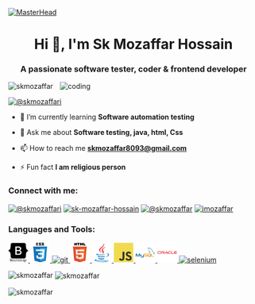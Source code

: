[![MasterHead](https://camo.githubusercontent.com/ba9f3bd30647e352a3f5e1e45eb45c6ec7bad6155cd16aaedf4a426738da0ca5/68747470733a2f2f696e646f616e616c79746963612e636f6d2f7374617469632f696d616765732f62616e6e6572722e676966)](https://skmozaffar.io)
<h1 align="center">Hi 👋, I'm Sk Mozaffar Hossain</h1>
<h3 align="center">A passionate software tester, coder & frontend developer</h3>
<img align="right" alt="coding" width="400" src="https://cdn.dribbble.com/users/1292677/screenshots/6139167/avento.gif">

<p align="left"> <img src="https://komarev.com/ghpvc/?username=skmozaffar&label=Profile%20views&color=0e75b6&style=flat" alt="skmozaffar" /> </p>

<p align="left"> <a href="https://twitter.com/@skmozaffari" target="blank"><img src="https://img.shields.io/twitter/follow/@skmozaffari?logo=twitter&style=for-the-badge" alt="@skmozaffari" /></a> </p>

- 🌱 I’m currently learning **Software automation testing**

- 💬 Ask me about **Software testing, java, html, Css**

- 📫 How to reach me **skmozaffar8093@gmail.com**

- ⚡ Fun fact **I am religious person**

<h3 align="left">Connect with me:</h3>
<p align="left">
<a href="https://twitter.com/@skmozaffari" target="blank"><img align="center" src="https://raw.githubusercontent.com/rahuldkjain/github-profile-readme-generator/master/src/images/icons/Social/twitter.svg" alt="@skmozaffari" height="30" width="40" /></a>
<a href="https://linkedin.com/in/sk-mozaffar-hossain" target="blank"><img align="center" src="https://raw.githubusercontent.com/rahuldkjain/github-profile-readme-generator/master/src/images/icons/Social/linked-in-alt.svg" alt="sk-mozaffar-hossain" height="30" width="40" /></a>
<a href="https://www.hackerrank.com/@skmozaffar" target="blank"><img align="center" src="https://raw.githubusercontent.com/rahuldkjain/github-profile-readme-generator/master/src/images/icons/Social/hackerrank.svg" alt="@skmozaffar" height="30" width="40" /></a>
<a href="https://www.leetcode.com/imozaffar" target="blank"><img align="center" src="https://raw.githubusercontent.com/rahuldkjain/github-profile-readme-generator/master/src/images/icons/Social/leet-code.svg" alt="imozaffar" height="30" width="40" /></a>
</p>

<h3 align="left">Languages and Tools:</h3>
<p align="left"> <a href="https://getbootstrap.com" target="_blank" rel="noreferrer"> <img src="https://raw.githubusercontent.com/devicons/devicon/master/icons/bootstrap/bootstrap-plain-wordmark.svg" alt="bootstrap" width="40" height="40"/> </a> <a href="https://www.w3schools.com/css/" target="_blank" rel="noreferrer"> <img src="https://raw.githubusercontent.com/devicons/devicon/master/icons/css3/css3-original-wordmark.svg" alt="css3" width="40" height="40"/> </a> <a href="https://git-scm.com/" target="_blank" rel="noreferrer"> <img src="https://www.vectorlogo.zone/logos/git-scm/git-scm-icon.svg" alt="git" width="40" height="40"/> </a> <a href="https://www.w3.org/html/" target="_blank" rel="noreferrer"> <img src="https://raw.githubusercontent.com/devicons/devicon/master/icons/html5/html5-original-wordmark.svg" alt="html5" width="40" height="40"/> </a> <a href="https://www.java.com" target="_blank" rel="noreferrer"> <img src="https://raw.githubusercontent.com/devicons/devicon/master/icons/java/java-original.svg" alt="java" width="40" height="40"/> </a> <a href="https://developer.mozilla.org/en-US/docs/Web/JavaScript" target="_blank" rel="noreferrer"> <img src="https://raw.githubusercontent.com/devicons/devicon/master/icons/javascript/javascript-original.svg" alt="javascript" width="40" height="40"/> </a> <a href="https://www.mysql.com/" target="_blank" rel="noreferrer"> <img src="https://raw.githubusercontent.com/devicons/devicon/master/icons/mysql/mysql-original-wordmark.svg" alt="mysql" width="40" height="40"/> </a> <a href="https://www.oracle.com/" target="_blank" rel="noreferrer"> <img src="https://raw.githubusercontent.com/devicons/devicon/master/icons/oracle/oracle-original.svg" alt="oracle" width="40" height="40"/> </a> <a href="https://www.selenium.dev" target="_blank" rel="noreferrer"> <img src="https://raw.githubusercontent.com/detain/svg-logos/780f25886640cef088af994181646db2f6b1a3f8/svg/selenium-logo.svg" alt="selenium" width="40" height="40"/> </a> </p>

<p><img align="left" src="https://github-readme-stats.vercel.app/api/top-langs?username=skmozaffar&show_icons=true&locale=en&layout=compact" alt="skmozaffar" /></p>

<p>&nbsp;<img align="center" src="https://github-readme-stats.vercel.app/api?username=skmozaffar&show_icons=true&locale=en" alt="skmozaffar" /></p>

<p><img align="center" src="https://github-readme-streak-stats.herokuapp.com/?user=skmozaffar&" alt="skmozaffar" /></p>
